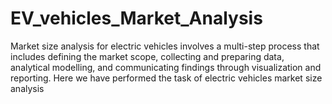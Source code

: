 # EV_vehicles_Market_Analysis
Market size analysis for electric vehicles involves a multi-step process that includes defining the market scope, collecting and preparing data, analytical modelling, and communicating findings through visualization and reporting. Here we have performed the task of electric vehicles market size analysis
